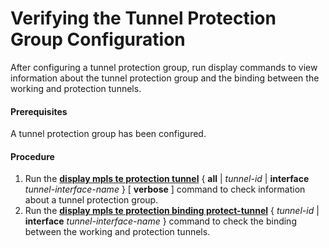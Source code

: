 Verifying the Tunnel Protection Group Configuration
===================================================

After configuring a tunnel protection group, run display commands to view information about the tunnel protection group and the binding between the working and protection tunnels.

#### Prerequisites

A tunnel protection group has been configured.
#### Procedure

1. Run the [**display mpls
   te protection tunnel**](cmdqueryname=display+mpls+te+protection+tunnel) { **all** | *tunnel-id* | **interface** *tunnel-interface-name* } [ **verbose** ] command to check information about a tunnel protection group.
2. Run the [**display mpls te protection binding protect-tunnel**](cmdqueryname=display+mpls+te+protection+binding+protect-tunnel) { *tunnel-id* | **interface** *tunnel-interface-name* } command to check the binding between the working and protection tunnels.